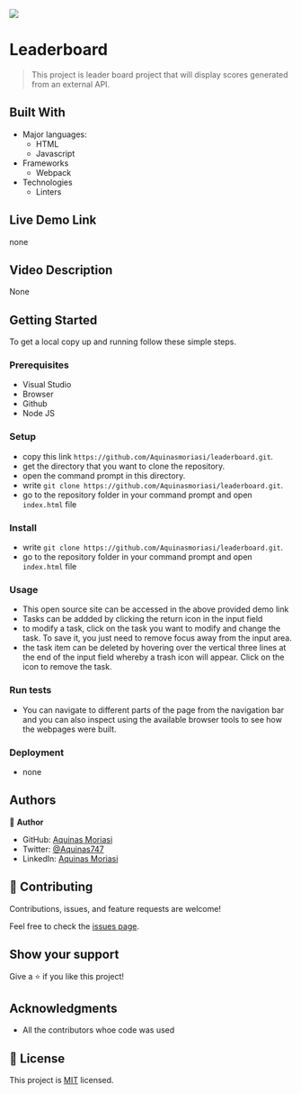 
![](https://img.shields.io/badge/Microverse-blueviolet)
# Leaderboard


> This project is leader board project that will display scores generated from an external API.


## Built With

- Major languages:
  - HTML
  - Javascript
- Frameworks
  - Webpack
- Technologies
  - Linters

## Live Demo Link

none

## Video Description 
None

## Getting Started

To get a local copy up and running follow these simple steps.

### Prerequisites
- Visual Studio
- Browser
- Github
- Node JS

### Setup
- copy this link ``` https://github.com/Aquinasmoriasi/leaderboard.git ```.
- get the directory that you want to clone the repository.
- open the command prompt in this directory.
- write `git clone https://github.com/Aquinasmoriasi/leaderboard.git`.
- go to the repository folder in your command prompt and open `index.html` file
### Install
- write `git clone https://github.com/Aquinasmoriasi/leaderboard.git`.
- go to the repository folder in your command prompt and open `index.html` file
### Usage
- This open source site can be accessed in the above provided demo link
- Tasks can be addded by clicking the return icon in the input field
- to modify a task, click on the task you want to modify and change the task. To save it, you just need to remove focus away from the input area.
- the task item can be deleted by hovering over the vertical three lines at the end of the input field whereby a trash icon will appear. Click on the icon to remove the task.
### Run tests
- You can navigate to different parts of the page from the navigation bar and you can also inspect using the available browser tools to see how the webpages were built.
### Deployment
- none

## Authors

👤 **Author**

- GitHub: [Aquinas Moriasi](https://github.com/Aquinasmoriasi)
- Twitter: [@Aquinas747](twitter.com/aquinas747)
- LinkedIn: [Aquinas Moriasi](https://linkedin.com/in/linkedinhandle)

## 🤝 Contributing

Contributions, issues, and feature requests are welcome!

Feel free to check the [issues page](https://github.com/Aquinasmoriasi/leaderboard/issues).

## Show your support

Give a ⭐️ if you like this project!

## Acknowledgments
- All the contributors whoe code was used

## 📝 License

This project is [MIT](./LICENSE) licensed.
